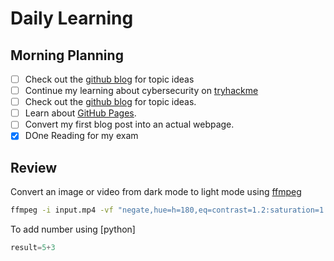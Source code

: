 # Daily Learning
## Morning Planning
- [ ] Check out the [github blog](https://github.blog/) for topic ideas
- [ ] Continue my learning about cybersecurity on [tryhackme](https://tryhackme.com)
- [ ] Check out the [github blog](https://github.blog/) for topic ideas.
- [ ] Learn about [GitHub Pages](https://skills.github.com/#first-day-on-github).
- [ ] Convert my first blog post into an actual webpage.
- [x] DOne Reading for my exam 
## Review
Convert an image or video from dark mode to light mode using [ffmpeg](https://www.ffmpeg.org)

```bash
ffmpeg -i input.mp4 -vf "negate,hue=h=180,eq=contrast=1.2:saturation=1.1" output.mp4
```
To add number using [python]
```py
result=5+3
```
